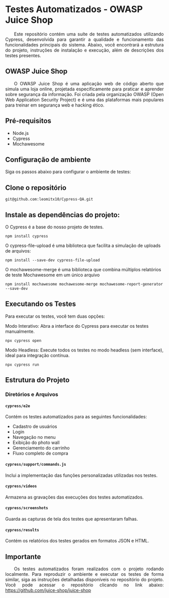 # Testes Automatizados - OWASP Juice Shop 

<p align="justify">&emsp;&emsp;Este repositório contém uma suíte de testes automatizados utilizando Cypress, desenvolvida para garantir a qualidade e funcionamento das funcionalidades principais do sistema. Abaixo, você encontrará a estrutura do projeto, instruções de instalação e execução, além de descrições dos testes presentes.</p>

## OWASP Juice Shop 

<p align="justify">&emsp;&emsp;O OWASP Juice Shop é uma aplicação web de código aberto que simula uma loja online, projetada especificamente para praticar e aprender sobre segurança da informação. Foi criada pela organização OWASP (Open Web Application Security Project) e é uma das plataformas mais populares para treinar em segurança web e hacking ético.</p>

## Pré-requisitos
- Node.js
- Cypress
- Mochawesome

## Configuração de ambiente
Siga os passos abaixo para configurar o ambiente de testes:

## Clone o repositório
```
git@github.com:leomitx10/Cypress-QA.git
```
## Instale as dependências do projeto:

O Cypress é a base do nosso projeto de testes. 

```
npm install cypress
```
O cypress-file-upload é uma biblioteca que facilita a simulação de uploads de arquivos:
```
npm install --save-dev cypress-file-upload
```
O mochawesome-merge é uma biblioteca que combina múltiplos relatórios de teste Mochawesome em um único arquivo
```
npm install mochawesome mochawesome-merge mochawesome-report-generator --save-dev
```
## Executando os Testes
Para executar os testes, você tem duas opções:

Modo Interativo: Abra a interface do Cypress para executar os testes manualmente.

```
npx cypress open
```
Modo Headless: Execute todos os testes no modo headless (sem interface), ideal para integração contínua.
```
npx cypress run
```
## Estrutura do Projeto

### Diretórios e Arquivos

#### `cypress/e2e`
Contém os testes automatizados para as seguintes funcionalidades:
- Cadastro de usuários
- Login
- Navegação no menu
- Exibição do photo wall
- Gerenciamento do carrinho
- Fluxo completo de compra

#### `cypress/support/commands.js`
Inclui a implementação das funções personalizadas utilizadas nos testes.

#### `cypress/videos`
Armazena as gravações das execuções dos testes automatizados.

#### `cypress/screenshots`
Guarda as capturas de tela dos testes que apresentaram falhas.

#### `cypress/results`
Contém os relatórios dos testes gerados em formatos JSON e HTML.


## Importante
<p align="justify">
  &emsp;&emsp;Os testes automatizados foram realizados com o projeto rodando localmente. Para reproduzir o ambiente e executar os testes de forma similar, siga as instruções detalhadas disponíveis no repositório do projeto. Você pode acessar o repositório clicando no link abaixo:
  <a href="https://github.com/juice-shop/juice-shop" target="_blank">https://github.com/juice-shop/juice-shop</a>
</p>

